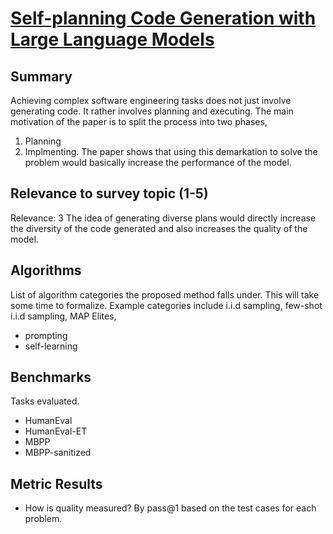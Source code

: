 # [Self-planning Code Generation with Large Language Models](https://arxiv.org/abs/2303.06689)

## Summary

Achieving complex software engineering tasks does not just involve generating code. It rather involves planning and executing. The main motivation of the paper is to split the process into two phases,
1. Planning
2. Implmenting.
The paper shows that using this demarkation to solve the problem would basically increase the performance of the model.
## Relevance to survey topic (1-5)

Relevance: 3
The idea of generating diverse plans would directly increase the diversity of the code generated and also increases the quality of the model.
## Algorithms

List of algorithm categories the proposed method falls under. This will take some time to formalize. Example categories include i.i.d sampling, few-shot i.i.d sampling, MAP Elites, 

- prompting
- self-learning

## Benchmarks

Tasks evaluated.

- HumanEval
- HumanEval-ET
- MBPP
- MBPP-sanitized

## Metric Results

- How is quality measured?
By pass@1 based on the test cases for each problem.
